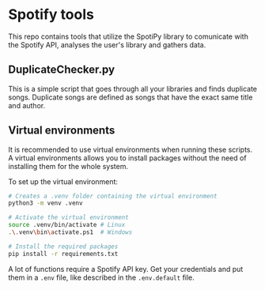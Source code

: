 # Spotify tools

This repo contains tools that utilize the SpotiPy library to comunicate with the Spotify API, analyses the user's library and gathers data.

## DuplicateChecker.py

This is a simple script that goes through all your libraries and finds duplicate songs. Duplicate songs are defined as songs that have the exact same title and author.

## Virtual environments

It is recommended to use virtual environments when running these scripts. A virtual environments allows you to install packages without the need of installing them for the whole system.

To set up the virtual environment:

```sh
# Creates a .venv folder containing the virtual environment
python3 -m venv .venv

# Activate the virtual environment
source .venv/bin/activate # Linux
.\.venv\bin\activate.ps1  # Windows

# Install the required packages
pip install -r requirements.txt
```

A lot of functions require a Spotify API key. Get your credentials and put them in a `.env` file, like described in the `.env.default` file.

